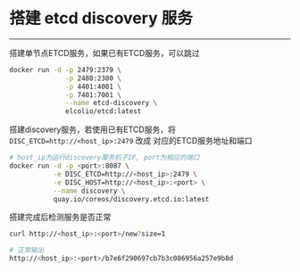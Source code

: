 # 搭建 etcd discovery 服务

---

搭建单节点ETCD服务，如果已有ETCD服务，可以跳过

```bash
docker run -d -p 2479:2379 \
              -p 2480:2380 \
              -p 4401:4001 \
              -p 7401:7001 \
              --name etcd-discovery \
              elcolio/etcd:latest
```

搭建discovery服务，若使用已有ETCD服务，将 `DISC_ETCD=http://<host_ip>:2479` 改成
对应的ETCD服务地址和端口

```bash
# host_ip为运行discovery服务机子IP, port为相应的端口
docker run -d -p <port>:8087 \
           -e DISC_ETCD=http://<host_ip>:2479 \
           -e DISC_HOST=http://<host_ip>:<port> \
           --name discovery \
           quay.io/coreos/discovery.etcd.io:latest
```

搭建完成后检测服务是否正常

```bash
curl http://<host_ip>:<port>/new?size=1

# 正常输出
http://<host_ip>:<port>/b7e6f290697cb7b3c086956a257e9b8d
```